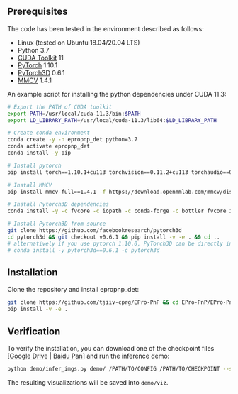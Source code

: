 ## Prerequisites

The code has been tested in the environment described as follows:

- Linux (tested on Ubuntu 18.04/20.04 LTS)
- Python 3.7
- [CUDA Toolkit](https://developer.nvidia.com/cuda-toolkit-archive) 11
- [PyTorch](https://pytorch.org/get-started/previous-versions/) 1.10.1
- [PyTorch3D](https://github.com/facebookresearch/pytorch3d) 0.6.1
- [MMCV](https://github.com/open-mmlab/mmcv) 1.4.1

An example script for installing the python dependencies under CUDA 11.3:

```bash
# Export the PATH of CUDA toolkit
export PATH=/usr/local/cuda-11.3/bin:$PATH
export LD_LIBRARY_PATH=/usr/local/cuda-11.3/lib64:$LD_LIBRARY_PATH

# Create conda environment
conda create -y -n epropnp_det python=3.7
conda activate epropnp_det
conda install -y pip

# Install pytorch
pip install torch==1.10.1+cu113 torchvision==0.11.2+cu113 torchaudio==0.10.1 -f https://download.pytorch.org/whl/torch_stable.html

# Install MMCV
pip install mmcv-full==1.4.1 -f https://download.openmmlab.com/mmcv/dist/cu113/torch1.10.0/index.html

# Install Pytorch3D dependencies
conda install -y -c fvcore -c iopath -c conda-forge -c bottler fvcore iopath nvidiacub

# Install Pytorch3D from source
git clone https://github.com/facebookresearch/pytorch3d
cd pytorch3d && git checkout v0.6.1 && pip install -v -e . && cd ..
# alternatively if you use pytorch 1.10.0, PyTorch3D can be directly installed via conda:
# conda install -y pytorch3d==0.6.1 -c pytorch3d
```

## Installation

Clone the repository and install epropnp_det:

```bash
git clone https://github.com/tjiiv-cprg/EPro-PnP && cd EPro-PnP/EPro-PnP-det
pip install -v -e .
```

## Verification

To verify the installation, you can download one of the checkpoint files [[Google Drive](https://drive.google.com/drive/folders/1AWRg09fkt66I8rgrp33Lwb9l6-D6Gjrg) | [Baidu Pan](https://pan.baidu.com/s/1j7xgkwD-rcxHMaNupRP_bQ?pwd=cx5b#list/path=%2FEPro-PnP-Det)] and run the inference demo:

```bash
python demo/infer_imgs.py demo/ /PATH/TO/CONFIG /PATH/TO/CHECKPOINT --show-views 3d bev mc
```

The resulting visualizations will be saved into `demo/viz`.
